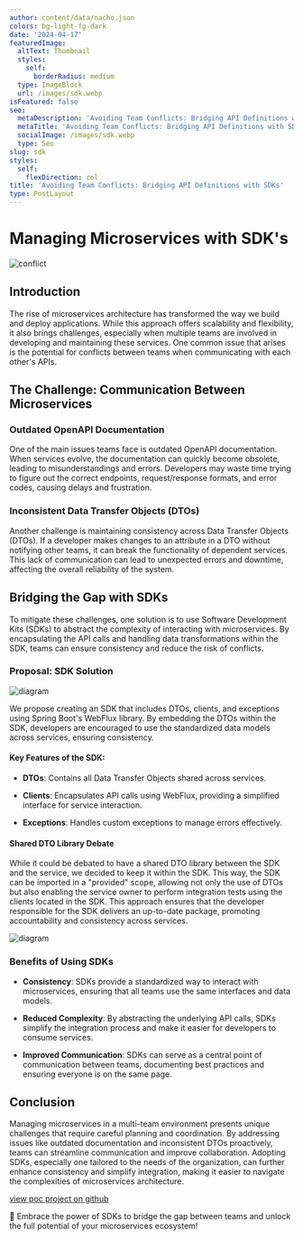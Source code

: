 ```yaml
---
author: content/data/nacho.json
colors: bg-light-fg-dark
date: '2024-04-17'
featuredImage:
  altText: Thumbnail
  styles:
    self:
      borderRadius: medium
  type: ImageBlock
  url: /images/sdk.webp
isFeatured: false
seo:
  metaDescription: 'Avoiding Team Conflicts: Bridging API Definitions with SDKs.'
  metaTitle: 'Avoiding Team Conflicts: Bridging API Definitions with SDKs'
  socialImage: /images/sdk.webp
  type: Seo
slug: sdk
styles:
  self:
    flexDirection: col
title: 'Avoiding Team Conflicts: Bridging API Definitions with SDKs'
type: PostLayout
---
```


# Managing Microservices with SDK's
![conflict](/images/cat-meme.jpg)

## Introduction

The rise of microservices architecture has transformed the way we build and deploy applications. While this approach offers scalability and flexibility, it also brings challenges, especially when multiple teams are involved in developing and maintaining these services. One common issue that arises is the potential for conflicts between teams when communicating with each other's APIs.

## The Challenge: Communication Between Microservices

### Outdated OpenAPI Documentation

One of the main issues teams face is outdated OpenAPI documentation. When services evolve, the documentation can quickly become obsolete, leading to misunderstandings and errors. Developers may waste time trying to figure out the correct endpoints, request/response formats, and error codes, causing delays and frustration.

### Inconsistent Data Transfer Objects (DTOs)

Another challenge is maintaining consistency across Data Transfer Objects (DTOs). If a developer makes changes to an attribute in a DTO without notifying other teams, it can break the functionality of dependent services. This lack of communication can lead to unexpected errors and downtime, affecting the overall reliability of the system.

## Bridging the Gap with SDKs

To mitigate these challenges, one solution is to use Software Development Kits (SDKs) to abstract the complexity of interacting with microservices. By encapsulating the API calls and handling data transformations within the SDK, teams can ensure consistency and reduce the risk of conflicts.

### Proposal: SDK Solution

![diagram](/images/sdk.png)

We propose creating an SDK that includes DTOs, clients, and exceptions using Spring Boot's WebFlux library. By embedding the DTOs within the SDK, developers are encouraged to use the standardized data models across services, ensuring consistency.

#### Key Features of the SDK:

- **DTOs**: Contains all Data Transfer Objects shared across services.

- **Clients**: Encapsulates API calls using WebFlux, providing a simplified interface for service interaction.

- **Exceptions**: Handles custom exceptions to manage errors effectively.

#### Shared DTO Library Debate

While it could be debated to have a shared DTO library between the SDK and the service, we decided to keep it within the SDK. This way, the SDK can be imported in a "provided" scope, allowing not only the use of DTOs but also enabling the service owner to perform integration tests using the clients located in the SDK. This approach ensures that the developer responsible for the SDK delivers an up-to-date package, promoting accountability and consistency across services.

![diagram](/images/sdk-class-diagram.png)

### Benefits of Using SDKs

- **Consistency**: SDKs provide a standardized way to interact with microservices, ensuring that all teams use the same interfaces and data models.

- **Reduced Complexity**: By abstracting the underlying API calls, SDKs simplify the integration process and make it easier for developers to consume services.

- **Improved Communication**: SDKs can serve as a central point of communication between teams, documenting best practices and ensuring everyone is on the same page.

## Conclusion

Managing microservices in a multi-team environment presents unique challenges that require careful planning and coordination. By addressing issues like outdated documentation and inconsistent DTOs proactively, teams can streamline communication and improve collaboration. Adopting SDKs, especially one tailored to the needs of the organization, can further enhance consistency and simplify integration, making it easier to navigate the complexities of microservices architecture.


[view poc project on github](https://github.com/bylidev/sdk-poc)

🚀 Embrace the power of SDKs to bridge the gap between teams and unlock the full potential of your microservices ecosystem!